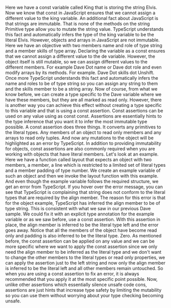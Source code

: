 Here we have a const variable called King that is storing the string Elvis.
Now we know that const in JavaScript ensures that we cannot assign a different value to the king variable.
An additional fact about JavaScript is that strings are immutable.
That is none of the methods on the string Primitive type allow you to mutate the string value.
TypeScript understands this fact and automatically infers the type of the king variable to be the literal
Elvis.
However, objects and arrays in JavaScript are not immutable.
Here we have an objective with two members name and role of type string and a member skills of type
array.
Declaring the variable as a const ensures that we cannot assign a different value to the de variable.
However, the object itself is still mutable, so we can assign different values to the different members.
For example Dave Dot name or Dave dot role and even modify arrays by its methods.
For example.
Dave Dot skills dot Unshift.
Once more TypeScript understands this fact and automatically infers the name and roles to be of type
string so you can assign any string to them and the skills member to be a string array.
Now of course, from what we know before, we can create a type specific to the Dave variable where
we have these members, but they are all marked as read only.
However, there is another way you can achieve this effect without creating a type specific to this
variable and that is using a const assertion.
Const assertions can be used on any value using as const const.
Assertions are essentially hints to the type inference that you want it to infer the most immutable
type possible.
A const assertion does three things.
It converts any primitives to the literal types.
Any members of an object to read only members and any arrays to read only tuples.
And now any mutations to the object will be highlighted as an error by TypeScript.
In addition to providing immutability for objects, const assertions are also commonly required when
you are working with objects that have literal members.
Let's look at an example.
Here we have a function called layout that expects an object with two members, a member, a line which
is restricted to a limited set of literal types and a member padding of type number.
We create an example variable of such an object and then we invoke the layout function with this example.
And even though the example variable follows the required structure, we get an error from TypeScript.
If you hover over the error message, you can see that TypeScript is complaining that string does not
conform to the literal types that are required by the align member.
The reason for this error is that for the object example, TypeScript has inferred the align member
to be of type string.
This is consistent with what we saw in our previous Dave sample.
We could fix it with an explicit type annotation for the example variable or as we saw before, use
a const assertion.
With this assertion in place, the align member is inferred to be the literal type left and the error
goes away.
Notice that all the members of the object have become read only and padding is also inferred to be the
literal type.
Zero.
As mentioned before, the const assertion can be applied on any value and we can be more specific where
we want to apply the const assertion since we only need the align member to be inferred as the literal
type and we don't want to change the other members to the literal types or read only properties, we
can apply the assertion just to the left string and now only the align member is inferred to be the
literal left and all other members remain untouched.
So when you are using a const assertion to fix an error, it is always recommended that you apply it
at the most specific point possible.
Now, unlike other assertions which essentially silence unsafe code cons, assertions are just hints
that increase type safety by limiting the mutability so you can use them without worrying about your
type checking becoming unsafe.
